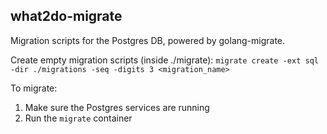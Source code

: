 ## what2do-migrate

Migration scripts for the Postgres DB, powered by golang-migrate.

Create empty migration scripts (inside ./migrate): `migrate create -ext sql -dir ./migrations -seq -digits 3 <migration_name>`

To migrate: 
1. Make sure the Postgres services are running
2. Run the `migrate` container